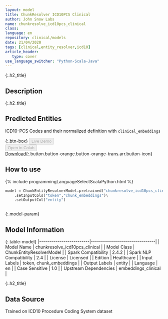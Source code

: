 ```yaml
---
layout: model
title: ChunkResolver ICD10PCS Clinical
author: John Snow Labs
name: chunkresolve_icd10pcs_clinical
class: 
language: en
repository: clinical/models
date: 21/04/2020
tags: [clinical,entity_resolver,icd10]
article_header:
   type: cover
use_language_switcher: "Python-Scala-Java"
---
```


{:.h2_title}
## Description 


 {:.h2_title}
## Predicted Entities
ICD10-PCS Codes and their normalized definition with `clinical_embeddings` 

{:.btn-box}
<button class="button button-orange" disabled>Live Demo</button><br/><button class="button button-orange" disabled>Open in Colab</button><br/>[Download](https://s3.amazonaws.com/auxdata.johnsnowlabs.com/clinical/models/chunkresolve_icd10pcs_clinical_en_2.4.5_2.4_1587491320087.zip){:.button.button-orange.button-orange-trans.arr.button-icon}<br/>

## How to use 
<div class="tabs-box" markdown="1">

{% include programmingLanguageSelectScalaPython.html %}

```python
model = ChunkEntityResolverModel.pretrained("chunkresolve_icd10pcs_clinical","en","clinical/models")\
	.setInputCols("token","chunk_embeddings")\
	.setOutputCol("entity")
```

```scala

```
</div>



{:.model-param}
## Model Information

{:.table-model}
|-------------------------|--------------------------------|
| Model Name              | chunkresolve_icd10pcs_clinical |
| Model Class             | ChunkEntityResolverModel       |
| Spark Compatibility     | 2.4.2                          |
| Spark NLP Compatibility | 2.4                            |
| License                 | Licensed                       |
| Edition                 | Healthcare                     |
| Input Labels            | token, chunk_embeddings        |
| Output Labels           | entity                         |
| Language                | en                             |
| Case Sensitive          | 1.0                            |
| Upstream Dependencies   | embeddings_clinical            |




{:.h2_title}
## Data Source
Trained on ICD10 Procedure Coding System dataset

